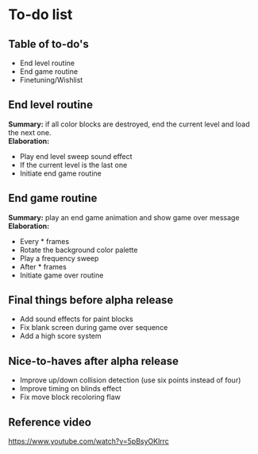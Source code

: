 # To-do list

## Table of to-do's
- End level routine
- End game routine
- Finetuning/Wishlist

## End level routine
**Summary:** if all color blocks are destroyed, end the current level and load the next one.  
**Elaboration:**
- Play end level sweep sound effect
- If the current level is the last one
- Initiate end game routine

## End game routine
**Summary:** play an end game animation and show game over message  
**Elaboration:**
- Every \* frames
- Rotate the background color palette
- Play a frequency sweep
- After \* frames
- Initiate game over routine

## Final things before alpha release
- Add sound effects for paint blocks
- Fix blank screen during game over sequence
- Add a high score system

## Nice-to-haves after alpha release
- Improve up/down collision detection (use six points instead of four)
- Improve timing on blinds effect
- Fix move block recoloring flaw

## Reference video
https://www.youtube.com/watch?v=5pBsyOKlrrc
